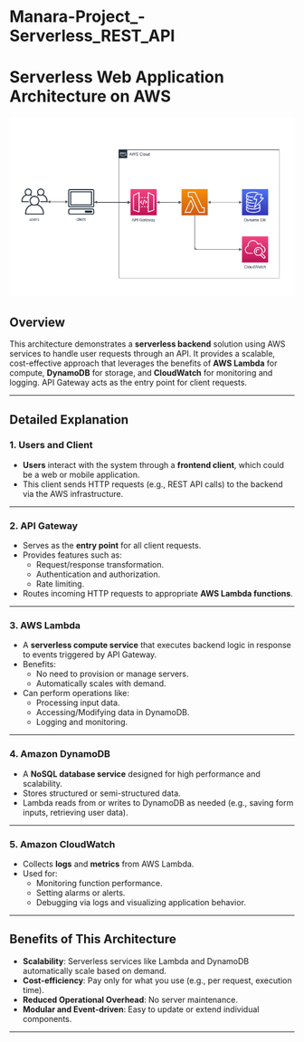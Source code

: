 # Manara-Project_-Serverless_REST_API
# Serverless Web Application Architecture on AWS

![AWS Architecture Diagram](architecture%20diagram.png)

## Overview

This architecture demonstrates a **serverless backend** solution using AWS services to handle user requests through an API. It provides a scalable, cost-effective approach that leverages the benefits of **AWS Lambda** for compute, **DynamoDB** for storage, and **CloudWatch** for monitoring and logging. API Gateway acts as the entry point for client requests.

---

## Detailed Explanation

### 1. **Users and Client**
- **Users** interact with the system through a **frontend client**, which could be a web or mobile application.
- This client sends HTTP requests (e.g., REST API calls) to the backend via the AWS infrastructure.

---

### 2. **API Gateway**
- Serves as the **entry point** for all client requests.
- Provides features such as:
  - Request/response transformation.
  - Authentication and authorization.
  - Rate limiting.
- Routes incoming HTTP requests to appropriate **AWS Lambda functions**.

---

### 3. **AWS Lambda**
- A **serverless compute service** that executes backend logic in response to events triggered by API Gateway.
- Benefits:
  - No need to provision or manage servers.
  - Automatically scales with demand.
- Can perform operations like:
  - Processing input data.
  - Accessing/Modifying data in DynamoDB.
  - Logging and monitoring.

---

### 4. **Amazon DynamoDB**
- A **NoSQL database service** designed for high performance and scalability.
- Stores structured or semi-structured data.
- Lambda reads from or writes to DynamoDB as needed (e.g., saving form inputs, retrieving user data).

---

### 5. **Amazon CloudWatch**
- Collects **logs** and **metrics** from AWS Lambda.
- Used for:
  - Monitoring function performance.
  - Setting alarms or alerts.
  - Debugging via logs and visualizing application behavior.

---

## Benefits of This Architecture

- **Scalability**: Serverless services like Lambda and DynamoDB automatically scale based on demand.
- **Cost-efficiency**: Pay only for what you use (e.g., per request, execution time).
- **Reduced Operational Overhead**: No server maintenance.
- **Modular and Event-driven**: Easy to update or extend individual components.

---

